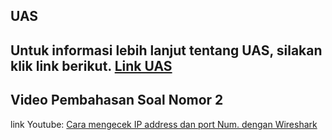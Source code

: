 ## UAS
Untuk informasi lebih lanjut tentang UAS, silakan klik link berikut. [Link UAS](https://github.com/mtoharlim/Communication-and-Computer-Network-Assignments/blob/4b450bf1e1fbeb714439b00a80eda2c58ad75d8c/UAS_1224800017_Muhaimin/1224800017_Muhaimin_UAS.md)
--- 

## Video Pembahasan Soal Nomor 2
link Youtube: [Cara mengecek IP address dan port Num. dengan Wireshark]( https://youtu.be/i1Rxb5frlWY )

